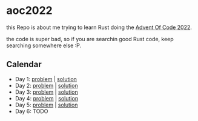 # aoc2022

this Repo is about me  trying to learn Rust doing the [Advent Of Code 2022](https://adventofcode.com/2022).

the code is super bad, so if you are searchin good Rust code, keep searching somewhere else :P.

## Calendar
- Day 1: [problem](https://adventofcode.com/2022/day/1) | [solution](https://github.com/jurgob/aoc2022/blob/main/day_01/src/main.rs#L60)
- Day 2: [problem](https://adventofcode.com/2022/day/2) | [solution](https://github.com/jurgob/aoc2022/blob/main/day_02/src/main.rs#L67)
- Day 3: [problem](https://adventofcode.com/2022/day/3) | [solution](https://github.com/jurgob/aoc2022/blob/main/day_03/src/main.rs#L34)
- Day 4: [problem](https://adventofcode.com/2022/day/4) | [solution](https://github.com/jurgob/aoc2022/blob/main/day_04/src/main.rs#L64)
- Day 5: [problem](https://adventofcode.com/2022/day/5) | [solution](https://github.com/jurgob/aoc2022/blob/main/day_05/src/main.rs#L2)
- Day 6: TODO

